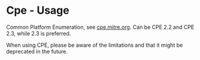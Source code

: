 # Cpe - Usage

Common Platform Enumeration, see [cpe.mitre.org](https://cpe.mitre.org/specification/).
Can be CPE 2.2 and CPE 2.3, while 2.3 is preferred.

When using CPE, please be aware of the limitations and that it might be deprecated in the future.
